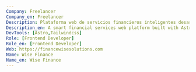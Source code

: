 ```yaml
---
Company: Freelancer
Company_en: Freelancer
Description: Plataforma web de servicios financieros inteligentes desarrollada con Astro y Tailwind CSS. Ofrece herramientas modernas para la gestión financiera personal y empresarial con un diseño limpio y optimizado para el rendimiento.
Description_en: A smart financial services web platform built with Astro and Tailwind CSS. It offers modern tools for personal and business finance management with a clean, performance-optimized design.
DevTools: [Astro,Tailwindcss]
Role: [Frontend Developer]
Role_en: [Frontend Developer]
Web: https://financewisesolutions.com
Name: Wise Finance
Name_en: Wise Finance
---
```

